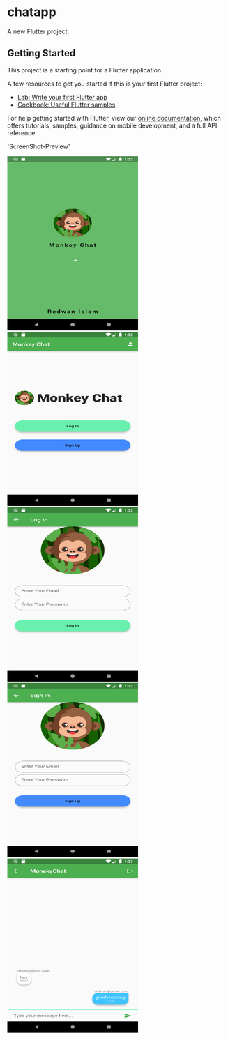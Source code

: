 # chatapp

A new Flutter project.

## Getting Started

This project is a starting point for a Flutter application.

A few resources to get you started if this is your first Flutter project:

- [Lab: Write your first Flutter app](https://flutter.dev/docs/get-started/codelab)
- [Cookbook: Useful Flutter samples](https://flutter.dev/docs/cookbook)

For help getting started with Flutter, view our
[online documentation](https://flutter.dev/docs), which offers tutorials,
samples, guidance on mobile development, and a full API reference.

'ScreenShot-Preview'

<img src = 'https://github.com/Redwan-Islam/Flutter_MonkeyChatApplication/blob/main/ScreenShot/Screenshot_1644737549.png' width = 300, height = 400> <img src = 'https://github.com/Redwan-Islam/Flutter_MonkeyChatApplication/blob/main/ScreenShot/Screenshot_1644737551.png' width = 300, height = 400> <img src = 'https://github.com/Redwan-Islam/Flutter_MonkeyChatApplication/blob/main/ScreenShot/Screenshot_1644737555.png' width = 300, height = 400> <img src = 'https://github.com/Redwan-Islam/Flutter_MonkeyChatApplication/blob/main/ScreenShot/Screenshot_1644737560.png' width = 300, height = 400> <img src = 'https://github.com/Redwan-Islam/Flutter_MonkeyChatApplication/blob/main/ScreenShot/Screenshot_1644737611.png' width = 300, height = 400>
